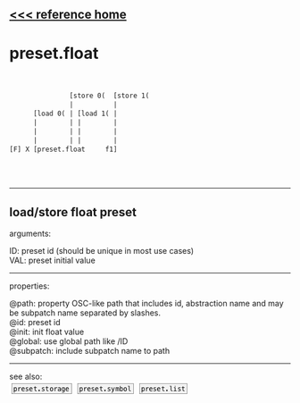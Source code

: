 [<<< reference home](ceammc_lib.md)
---

# preset.float

```


               [store 0(  [store 1(
               |          |
      [load 0( | [load 1( |
      |        | |        |
      |        | |        |
      |        | |        |
[F] X [preset.float     f1]


            
```
---
load/store float preset
---
arguments:

ID: preset id (should be unique in most use
            cases)<br>
VAL: preset initial value<br>

---
properties:

@path: property OSC-like path that
            includes id, abstraction name and may be subpatch name separated by slashes.<br>
@id: preset id<br>
@init: init float value<br>
@global: use global path like /ID<br>
@subpatch: include subpatch name to path<br>

---
see also:<br>
[![preset.storage](img/object_preset.storage.png)](preset.storage.md)
[![preset.symbol](img/object_preset.symbol.png)](preset.symbol.md)
[![preset.list](img/object_preset.list.png)](preset.list.md)

